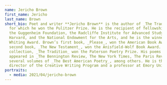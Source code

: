 ```yaml
---
name: Jericho Brown
first_name: Jericho
last_name: Brown
short_bio: Poet and writer **Jericho Brown** is the author of _The Tradition_
  for which he won the Pulitzer Prize. He is the recipient of fellowships from
  the Guggenheim Foundation, the Radcliffe Institute for Advanced Study at
  Harvard, and the National Endowment for the Arts, and he is the winner of the
  Whiting Award. Brown’s first book, _Please_, won the American Book Award. His
  second book, _The New Testament_, won the Anisfield-Wolf Book Award. His third
  collection, _The Tradition_ won the Paterson Poetry Prize. His poems have
  appeared in _The Bennington Review, The New York Times, The Paris Review_, and
  several volumes of _The Best American Poetry_, among others. He is the
  director of the Creative Writing Program and a professor at Emory University.
portraits:
  - media: 2021/04/jericho-brown
---
```

